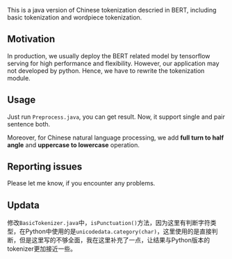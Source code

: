 This is a java version of Chinese tokenization descried in BERT, including basic tokenization and wordpiece tokenization.

## Motivation

In production, we usually deploy the BERT related model by tensorflow serving for high performance and flexibility. However, our application may not developed by python. Hence, we have to rewrite the tokenization module.

## Usage

Just run `Preprocess.java`, you can get result. Now, it support single and pair sentence both.

Moreover, for Chinese natural language processing, we add **full turn to half angle** and **uppercase to lowercase** operation.

## Reporting issues

Please let me know, if you encounter any problems.

## Updata

修改`BasicTokenizer.java`中，`isPunctuation()`方法，因为这里有判断字符类型，在Python中使用的是`unicodedata.category(char)`，这里使用的是直接判断，但是这里写的不够全面，我在这里补充了一点，让结果与Python版本的tokenizer更加接近一些。
